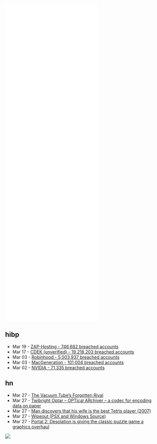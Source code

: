 ![Metrics](https://raw.githubusercontent.com/phixion/phixion/master/metrics.svg)

## hibp

<!--
for https://github.com/phixion/phixion/blob/main/.github/workflows/feeds.yml
-->
<!--START_SECTION:haveibeenpwnd-->
- Mar 19 - [ZAP-Hosting - 746,682 breached accounts](https://haveibeenpwned.com/PwnedWebsites#ZAPHosting)
- Mar 17 - [CDEK (unverified) - 19,218,203 breached accounts](https://haveibeenpwned.com/PwnedWebsites#CDEK)
- Mar 03 - [Robinhood - 5,003,937 breached accounts](https://haveibeenpwned.com/PwnedWebsites#Robinhood)
- Mar 03 - [MacGeneration - 101,004 breached accounts](https://haveibeenpwned.com/PwnedWebsites#MacGeneration)
- Mar 02 - [NVIDIA - 71,335 breached accounts](https://haveibeenpwned.com/PwnedWebsites#NVIDIA)
<!--END_SECTION:haveibeenpwnd-->

## hn

<!--
for https://github.com/phixion/phixion/blob/main/.github/workflows/feeds.yml
-->
<!--START_SECTION:hn-->
- Mar 27 - [The Vacuum Tube’s Forgotten Rival](https://spectrum.ieee.org/the-vacuum-tubes-forgotten-rival)
- Mar 27 - [Twibright Optar – OPTical ARchiver – a codec for encoding data on paper](http://ronja.twibright.com/optar/)
- Mar 27 - [Man discovers that his wife is the best Tetris player (2007)](https://archive.boston.com/news/globe/magazine/articles/2007/08/19/bizarro_world/)
- Mar 27 - [Wipeout (PSX and Windows Source)](https://illusion.64history.net/2022/wipeout-psx-windows-source)
- Mar 27 - [Portal 2: Desolation is giving the classic puzzle game a graphics overhaul](https://www.pcgamer.com/portal-2-desolation-is-giving-the-classic-puzzle-game-a-huge-graphics-overhaul/)
<!--END_SECTION:hn-->

<!--
for https://yhype.me
-->
![](https://hit.yhype.me/github/profile?user_id=13013670)
